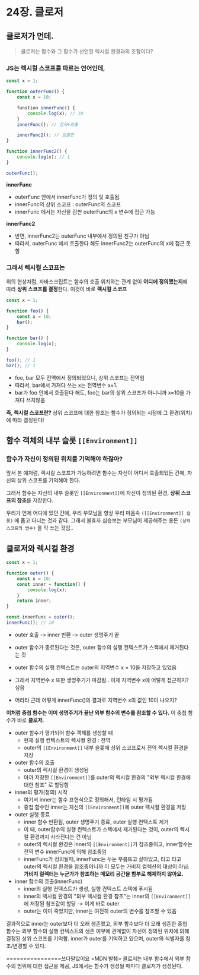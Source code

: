 # 24장. 클로저

## 클로저가 먼데.
> 클로저는 함수와 그 함수가 선언된 렉시컬 환경과의 조합이다?

### JS는 렉시컬 스코프를 따르는 언어인데,
```js
const x = 1;

function outerFunc() {
    const x = 10;

    funstion innerFunc() {
        console.log(x); // 10
    }
    innerFunc(); // 정의+호출

    innerFunc2(); // 호출만
}

function innerFunc2() {
    console.log(x); // 1
}

outerFunc();
```
**innerFunc**
- outerFunc 안에서 innerFunc가 정의 및 호출됨.
- innerFunc의 상위 스코프 : outerFunc의 스코프
- innerFunc 에서는 자신을 감싼 outerFunc의 x 변수에 접근 가능

**innerFunc2**
- 반면, innerFunc2는 outerFunc 내부에서 정의된 친구가 아님
- 따라서, outerFunc 에서 호출한다 해도 innerFunc2는 outerFunc의 x에 접근 못함

### 그래서 렉시컬 스코프는
위의 현상처럼, 자바스크립트는 함수의 호출 위치와는 관계 없이
**어디에 정의했는지**에 따라 **상위 스코프를 결정**한다. 이것이 바로 **렉시컬 스코프**

```js
const x = 1;

function foo() {
    const x = 10;
    bar();
}

function bar() {
    console.log(x);
}

foo(); // 1
bar(); // 1
```
- foo, bar 모두 전역에서 정의되었으니, 상위 스코프는 전역임
- 따라서, bar에서 가져다 쓰는 x는 전역변수 x=1.
- bar가 foo 안에서 호출된다 해도, foo는 bar의 상위 스코프가 아니니까 x=10을 가져다 쓰지않음

**즉, 렉시컬 스코프란?**
상위 스코프에 대한 참조는 함수가 정의되는 시점에 그 환경(위치)에 따라 결정된다!

## 함수 객체의 내부 슬롯 ``[[Environment]]``
### 함수가 자신이 정의된 위치를 기억해야 하잖아?
앞서 본 예처럼, 렉시컬 스코프가 가능하려면 함수는 자신이 어디서 호출되었든 간에, 자신의 상위 스코프를 기억해야 한다.

그래서 함수는 자신의 내부 슬롯인 ``[[Environment]]``에 자신이 정의된 환경, **상위 스코프의 참조**를 저장한다.

우리가 언제 어디에 있던 간에, 우리 부모님을 항상 우리 마음속 ``([[Environment]] 슬롯)`` 에 품고 다니는 것과 같다. 그래서 불효자 심승보는 부모님이 제공해주는 용돈 ``(상위 스코프의 변수)`` 을 막 쓰는 것임..

## 클로저와 렉시컬 환경
```js
const x = 1;

function outer() {
    const x = 10;
    const inner = function() {
        console.log(x);
    }
    return inner;
}

const innerFunc = outer();
innerFunc(); // 10
```
- outer 호출 -> inner 반환 -> outer 생명주기 끝
- outer 함수가 종료된다는 것은, outer 함수의 실행 컨텍스트가 스캑에서 제거된다는 것
- outer 함수의 실행 컨텍스트는 outer의 지역변수 x = 10을 저장하고 있었음
- 그래서 지역변수 x 또한 생명주기가 마감됨.. 이제 지역변수 x에 어떻게 접근하지? 싶음

- 어라라 근데 어떻게 innerFunc()의 결과로 지역변수 x의 값인 10이 나오지?

**이처럼 중첩 함수는 이미 생명주기가 끝난 외부 함수의 변수를 참조할 수 있다.**
이 중첩 함수가 바로 **클로저**.

- outer 함수가 평가되어 함수 객체를 생성할 때
    - 현재 실행 컨텍스트의 렉시컬 환경 : 전역
    - outer의 ``[[Environment]]`` 내부 슬롯에 상위 스코프로서 전역 렉시컬 환경을 저장
- outer 함수의 호출
    - outer의 렉시컬 환경이 생성됨
    - 아까 저장한 ``[[Environment]]``를 outer의 렉시컬 환경의 "외부 렉시컬 환경에 대한 참조" 로 할당함
- inner의 평가(정의) 시작
    - 여기서 inner는 함수 표현식으로 정의해서, 런타임 시 평가됨
    - 중첩 함수인 inner는 자신의 ``[[Environment]]``에 outer 렉시컬 환경을 저장
- outer 실행 종료
    - inner 함수 반환됨, outer 생명주기 종료, outer 실행 컨텍스트 제거
    - 이 때, outer함수의 실행 컨텍스트가 스택에서 제거된다는 것이, outer의 렉시컬 환경까지 사라진다는 건 아님
    - outer의 렉시컬 환경은 inner의 ``[[Environment]]``가 참조중이고, inner함수는 전역 변수 innerFunc에 의해 참조중임
    - innerFunc가 정의될때, innerFunc는 두눈 부릅뜨고 살아있고, 타고 타고 outer의 렉시컬 환경을 참조중이니까 이 모두는 가비지 컬렉션의 대상이 아님. **가비지 컬렉터는 누군가가 참조하는 메모리 공간을 함부로 해제하지 않아요.**
- inner 함수의 호출(innerFunc)
    - inner의 실행 컨텍스트가 생성, 실행 컨텍스트 스택에 푸시됨
    - inner의 렉시컬 환경의 "외부 렉시컬 환경 참조"는 inner의 ``[[Environment]]``에 저장된 참조값이 할당 -> 이게 바로 outer
    - outer는 이미 죽었지만, inner는 여전히 outer의 변수를 참조할 수 있음

결과적으로 inner는 outer보다 더 오래 생존했고,
외부 함수보다 더 오래 생존한 중첩 함수는 외부 함수의 실행 컨텍스트의 생존 여부에 관계없이
자신이 정의된 위치에 의해 결정된 상위 스코프를 기억함.
inner가 outer를 기억하고 있으며, outer의 식별자를 참조/변경할 수 있다.


================쓰다말았어요
<MDN 발췌>
클로저는 내부 함수에서 외부 함수의 범위에 대한 접근을 제공,
JS에서는 함수가 생성될 때마다 클로저가 생성된다.